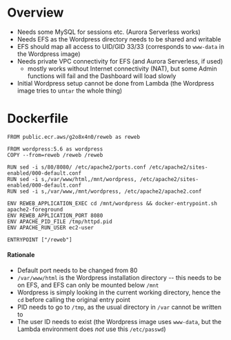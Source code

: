 # Overview

- Needs some MySQL for sessions etc. (Aurora Serverless works)
- Needs EFS as the Wordpress directory needs to be shared and writable
- EFS should map all access to UID/GID 33/33 (corresponds to `www-data` in the Wordpress image)
- Needs private VPC connectivity for EFS (and Aurora Serverless, if used)
  - mostly works without Internet connectivity (NAT), but some Admin functions will fail and the Dashboard will load slowly
- Initial Wordpress setup cannot be done from Lambda (the Wordpress image tries to un`tar` the whole thing)

# Dockerfile

```
FROM public.ecr.aws/g2o8x4n0/reweb as reweb

FROM wordpress:5.6 as wordpress
COPY --from=reweb /reweb /reweb

RUN sed -i s/80/8080/ /etc/apache2/ports.conf /etc/apache2/sites-enabled/000-default.conf
RUN sed -i s,/var/www/html,/mnt/wordpress, /etc/apache2/sites-enabled/000-default.conf
RUN sed -i s,/var/www,/mnt/wordpress, /etc/apache2/apache2.conf

ENV REWEB_APPLICATION_EXEC cd /mnt/wordpress && docker-entrypoint.sh apache2-foreground
ENV REWEB_APPLICATION_PORT 8080
ENV APACHE_PID_FILE /tmp/httpd.pid
ENV APACHE_RUN_USER ec2-user

ENTRYPOINT ["/reweb"]
```

#### Rationale

- Default port needs to be changed from 80
- `/var/www/html` is the Wordpress installation directory -- this needs to be on EFS, and EFS can only be mounted below `/mnt`
- Wordpress is simply looking in the current working directory, hence the `cd` before calling the original entry point
- PID needs to go to `/tmp`, as the usual directory in `/var` cannot be written to
- The user ID needs to exist (the Wordpress image uses `www-data`, but the Lambda environment does *not* use this `/etc/passwd`)

